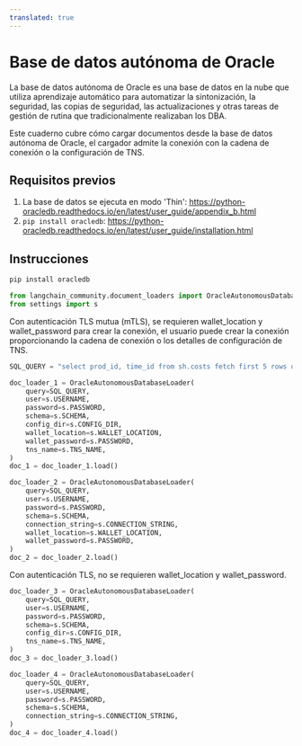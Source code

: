 ```yaml
---
translated: true
---
```


# Base de datos autónoma de Oracle

La base de datos autónoma de Oracle es una base de datos en la nube que utiliza aprendizaje automático para automatizar la sintonización, la seguridad, las copias de seguridad, las actualizaciones y otras tareas de gestión de rutina que tradicionalmente realizaban los DBA.

Este cuaderno cubre cómo cargar documentos desde la base de datos autónoma de Oracle, el cargador admite la conexión con la cadena de conexión o la configuración de TNS.

## Requisitos previos

1. La base de datos se ejecuta en modo 'Thin':
   https://python-oracledb.readthedocs.io/en/latest/user_guide/appendix_b.html
2. `pip install oracledb`:
   https://python-oracledb.readthedocs.io/en/latest/user_guide/installation.html

## Instrucciones

```python
pip install oracledb
```

```python
from langchain_community.document_loaders import OracleAutonomousDatabaseLoader
from settings import s
```

Con autenticación TLS mutua (mTLS), se requieren wallet_location y wallet_password para crear la conexión, el usuario puede crear la conexión proporcionando la cadena de conexión o los detalles de configuración de TNS.

```python
SQL_QUERY = "select prod_id, time_id from sh.costs fetch first 5 rows only"

doc_loader_1 = OracleAutonomousDatabaseLoader(
    query=SQL_QUERY,
    user=s.USERNAME,
    password=s.PASSWORD,
    schema=s.SCHEMA,
    config_dir=s.CONFIG_DIR,
    wallet_location=s.WALLET_LOCATION,
    wallet_password=s.PASSWORD,
    tns_name=s.TNS_NAME,
)
doc_1 = doc_loader_1.load()

doc_loader_2 = OracleAutonomousDatabaseLoader(
    query=SQL_QUERY,
    user=s.USERNAME,
    password=s.PASSWORD,
    schema=s.SCHEMA,
    connection_string=s.CONNECTION_STRING,
    wallet_location=s.WALLET_LOCATION,
    wallet_password=s.PASSWORD,
)
doc_2 = doc_loader_2.load()
```

Con autenticación TLS, no se requieren wallet_location y wallet_password.

```python
doc_loader_3 = OracleAutonomousDatabaseLoader(
    query=SQL_QUERY,
    user=s.USERNAME,
    password=s.PASSWORD,
    schema=s.SCHEMA,
    config_dir=s.CONFIG_DIR,
    tns_name=s.TNS_NAME,
)
doc_3 = doc_loader_3.load()

doc_loader_4 = OracleAutonomousDatabaseLoader(
    query=SQL_QUERY,
    user=s.USERNAME,
    password=s.PASSWORD,
    schema=s.SCHEMA,
    connection_string=s.CONNECTION_STRING,
)
doc_4 = doc_loader_4.load()
```
